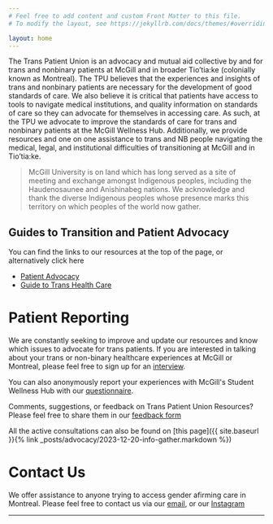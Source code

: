 ```yaml
---
# Feel free to add content and custom Front Matter to this file.
# To modify the layout, see https://jekyllrb.com/docs/themes/#overriding-theme-defaults

layout: home
---
```


The Trans Patient Union is an advocacy and mutual aid collective by and for trans and nonbinary patients at McGill and in broader Tio’tia:ke (colonially known as Montreal). The TPU believes that the experiences and insights of trans and nonbinary patients are necessary for the development of good standards of care. We also believe it is critical that patients have access to tools to navigate medical institutions, and quality information on standards of care so they can advocate for themselves in accessing care. As such, at the TPU we advocate to improve the standards of care for trans and nonbinary patients at the McGill Wellness Hub. Additionally, we provide resources and one on one assistance to trans and NB people navigating the medical, legal, and institutional difficulties of transitioning at McGill and in Tio’tia:ke.

> McGill University is on land which has long served as a site of meeting and exchange amongst Indigenous peoples, including the Haudenosaunee and Anishinabeg nations. We acknowledge and thank the diverse Indigenous peoples whose presence marks this territory on which peoples of the world now gather.


## Guides to Transition and Patient Advocacy
You can find the links to our resources at the top of the page, or alternatively click here
- [Patient Advocacy](advocacy)
- [Guide to Trans Health Care](guides)

# Patient Reporting
We are constantly seeking to improve and update our resources and know which issues to advocate for trans patients. If you are interested in talking about your trans or non-binary healthcare experiences at McGill or Montreal, please feel free to sign up for an 
[interview](https://docs.google.com/forms/d/e/1FAIpQLSeKaSSFFmY4NMLWJDhsdH9w7v1bp1lVxfz1RK9ZKbTtqKQc6g/viewform).

You can also anonymously report your experiences with McGill's Student Wellness Hub with our [questionnaire](https://docs.google.com/forms/d/e/1FAIpQLSeWWUuNY1q_Tp2kmBF4lTsoAHnqWHrjpzKwp9pJGobXwKA8ag/viewform).

Comments, suggestions, or feedback on Trans Patient Union Resources? Please feel free to share them in our [feedback form](https://docs.google.com/forms/d/e/1FAIpQLSerZAVmm0v3k6GNB3GGfWLwHsOEXGFuTqXM7C5c4MM1GmBhHw/viewform)

All the active consultations can also be found on [this page]({{ site.baseurl }}{% link _posts/advocacy/2023-12-20-info-gather.markdown %})

# Contact Us
We offer assistance to anyone trying to access gender afirming care in Montreal. Please feel free to contact us via our [email](mailto:{{site.email}}), or our [Instagram](https://www.instagram.com/{{site.instagram_username}})

---

